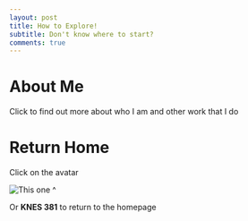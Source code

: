 ```yaml
---
layout: post
title: How to Explore!
subtitle: Don't know where to start?
comments: true
---
```


# About Me
Click to find out more about who I am and other work that I do


# Return Home
Click on the avatar

![This one ^ ](/cjsapad.github.io/assets/img/avaaatars.png)

Or  **KNES 381** to return to the homepage

